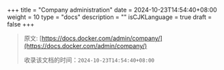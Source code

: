 +++
title = "Company administration"
date = 2024-10-23T14:54:40+08:00
weight = 10
type = "docs"
description = ""
isCJKLanguage = true
draft = false
+++

> 原文: [https://docs.docker.com/admin/company/](https://docs.docker.com/admin/company/)
>
> 收录该文档的时间：`2024-10-23T14:54:40+08:00`
